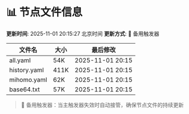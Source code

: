# 📊 节点文件信息

**更新时间**: 2025-11-01 20:15:27 北京时间
**更新方式**: 🔄 备用触发器

| 文件名 | 大小 | 最后修改 |
|--------|------|----------|
| all.yaml | 54K | 2025-11-01 20:15 |
| history.yaml | 411K | 2025-11-01 20:15 |
| mihomo.yaml | 62K | 2025-11-01 20:15 |
| base64.txt | 57K | 2025-11-01 20:15 |

> 🔄 备用触发器：当主触发器失效时自动接管，确保节点文件的持续更新
